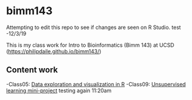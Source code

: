 # bimm143
Attempting to edit this repo to see if changes are seen on R Studio.
test -12/3/19

This is my class work for Intro to Bioinformatics (Bimm 143) at UCSD (https://philipdaile.github.io/bimm143/)

## Content work

-Class05: [Data exploration and visualization in R](https://github.com/PhilipDaiLe/bimm143/blob/master/Lec5Classwork/Class5R.md)
-Class09: [Unsupervised learning mini-project](https://github.com/PhilipDaiLe/bimm143/tree/master/Lec9/Class09)
testing again 11:20am
